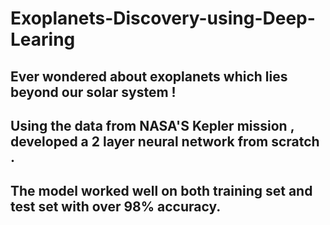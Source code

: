 # Exoplanets-Discovery-using-Deep-Learing

## Ever wondered about exoplanets which lies beyond our solar system ! 
## Using the data from NASA'S Kepler mission , developed a 2 layer neural network from scratch .
## The model worked well on both training set and test set with over 98% accuracy.
